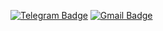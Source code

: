 [![Telegram Badge](https://img.shields.io/badge/-Telegram-blue?style=flat&logo=telegram&logoColor=white&link=https://t.me/vkryptondev/)](https://t.me/vkryptondev/)
[![Gmail Badge](https://img.shields.io/badge/-me@vkrypton.dev-c14438?style=flat&logo=Gmail&logoColor=white&link=mailto:me@vkrypton.dev)](mailto:me@vkrypton.dev)
